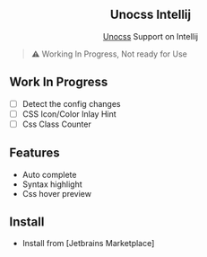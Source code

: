 <h2 align="center">
Unocss Intellij
</h2>
<div align="center">
<span><a href="https://github.com/unocss/unocss">Unocss</a> Support on Intellij</span>
</div> 

> ⚠ Working In Progress, Not ready for Use

## Work In Progress

- [ ] Detect the config changes
- [ ] CSS Icon/Color Inlay Hint
- [ ] Css Class Counter

## Features

- Auto complete
- Syntax highlight
- Css hover preview

## Install

- Install from [Jetbrains Marketplace]


